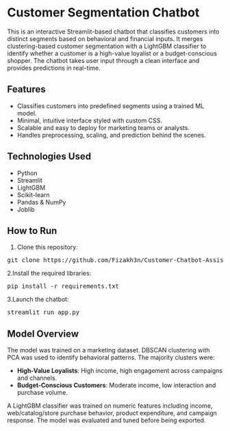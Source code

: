 # Customer Segmentation Chatbot

This is an interactive Streamlit-based chatbot that classifies customers into distinct segments based on behavioral and financial inputs. It merges clustering-based customer segmentation with a LightGBM classifier to identify whether a customer is a high-value loyalist or a budget-conscious shopper. The chatbot takes user input through a clean interface and provides predictions in real-time.

## Features

- Classifies customers into predefined segments using a trained ML model.
- Minimal, intuitive interface styled with custom CSS.
- Scalable and easy to deploy for marketing teams or analysts.
- Handles preprocessing, scaling, and prediction behind the scenes.

## Technologies Used

- Python
- Streamlit
- LightGBM
- Scikit-learn
- Pandas & NumPy
- Joblib

## How to Run

1. Clone this repository:
<pre>git clone https://github.com/Fizakh3n/Customer-Chatbot-Assistant </pre>
2.Install the required libraries:
<pre>pip install -r requirements.txt</pre>
3.Launch the chatbot:
<pre>streamlit run app.py </pre>


## Model Overview

The model was trained on a marketing dataset. DBSCAN clustering with PCA was used to identify behavioral patterns. The majority clusters were:
- **High-Value Loyalists**: High income, high engagement across campaigns and channels.
- **Budget-Conscious Customers**: Moderate income, low interaction and purchase volume.

A LightGBM classifier was trained on numeric features including income, web/catalog/store purchase behavior, product expenditure, and campaign response. The model was evaluated and tuned before being exported.
